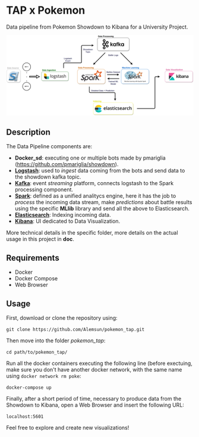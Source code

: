 # TAP x Pokemon
Data pipeline from Pokemon Showdown to Kibana for a University Project.

<p align="center"><img src="./doc/img/data_pipeline.png" alt="Data Pipeline" width="1000"/></p>

## Description
The Data Pipeline components are:

- **Docker_sd**: executing one or multiple bots made by pmariglia (https://github.com/pmariglia/showdown).
- **[Logstash](https://www.elastic.co/logstash)**: used to *ingest* data coming from the bots and send data to the showdown kafka topic.
- **[Kafka](https://kafka.apache.org/)**: event *streaming* platform, connects logstash to the Spark processing component.
- **[Spark](https://spark.apache.org/)**: defined as a unified analitycs engine, here it has the job to *process* the incoming data stream, make *predictions* about battle results using the specific **MLlib** library and send all the above to Elasticsearch.
- **[Elasticsearch](https://www.elastic.co/)**: Indexing incoming data.
- **[Kibana](https://www.elastic.co/kibana)**: UI dedicated to Data Visualization.


More technical details in the specific folder, more details on the actual usage in this project in **doc**.

## Requirements
- Docker
- Docker Compose
- Web Browser

## Usage
First, download or clone the repository using:
```
git clone https://github.com/Alemsun/pokemon_tap.git
```
Then move into the folder *pokemon_tap*:
```
cd path/to/pokemon_tap/
```
Run all the docker containers executing the following line (before exectuing, make sure you don't have another docker network, with the same name using ``` docker network rm poke ```:
```
docker-compose up
```
Finally, after a short period of time, necessary to produce data from the Showdown to Kibana, open a Web Browser and insert the following URL:
```
localhost:5601
```

Feel free to explore and create new visualizations!

